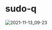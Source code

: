 # sudo-q
![2021-11-13_09-23](https://user-images.githubusercontent.com/47255415/141649403-e76df149-a73c-469a-bf84-9e772688e7c6.png)
